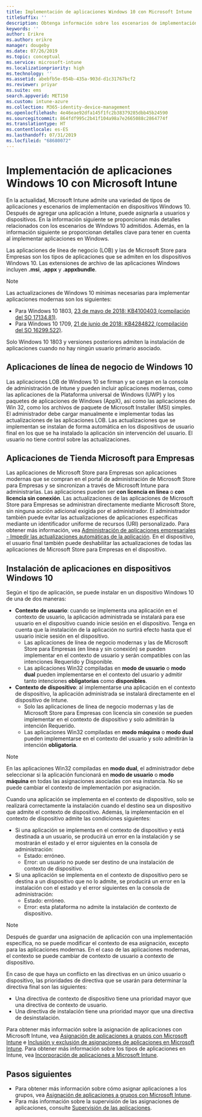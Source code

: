 ```yaml
---
title: Implementación de aplicaciones Windows 10 con Microsoft Intune
titleSuffix: ''
description: Obtenga información sobre los escenarios de implementación de aplicaciones de Windows 10 disponibles con Microsoft Intune.
keywords: ''
author: Erikre
ms.author: erikre
manager: dougeby
ms.date: 07/26/2019
ms.topic: conceptual
ms.service: microsoft-intune
ms.localizationpriority: high
ms.technology: ''
ms.assetid: abebfb5e-054b-435a-903d-d1c31767bcf2
ms.reviewer: priyar
ms.suite: ems
search.appverid: MET150
ms.custom: intune-azure
ms.collection: M365-identity-device-management
ms.openlocfilehash: 4e46eae92dfa145f1fc2b38379285dbb45b24590
ms.sourcegitcommit: 864fdf995c2b41f104a98a7e2665088c2864774f
ms.translationtype: HT
ms.contentlocale: es-ES
ms.lasthandoff: 07/31/2019
ms.locfileid: "68680072"
---
```

# <a name="windows-10-app-deployment-using-microsoft-intune"></a>Implementación de aplicaciones Windows 10 con Microsoft Intune 

En la actualidad, Microsoft Intune admite una variedad de tipos de aplicaciones y escenarios de implementación en dispositivos Windows 10. Después de agregar una aplicación a Intune, puede asignarla a usuarios y dispositivos. En la información siguiente se proporcionan más detalles relacionados con los escenarios de Windows 10 admitidos. Además, en la información siguiente se proporcionan detalles clave para tener en cuenta al implementar aplicaciones en Windows. 

Las aplicaciones de línea de negocio (LOB) y las de Microsoft Store para Empresas son los tipos de aplicaciones que se admiten en los dispositivos Windows 10. Las extensiones de archivo de las aplicaciones Windows incluyen **.msi**, **.appx** y **.appxbundle**.  

> [!Note]
> Las actualizaciones de Windows 10 mínimas necesarias para implementar aplicaciones modernas son los siguientes:
> - Para Windows 10 1803, [23 de mayo de 2018: KB4100403 (compilación del SO 17134.81)](https://support.microsoft.com/help/4100403/windows-10-update-kb4100403).
> - Para Windows 10 1709, [21 de junio de 2018: KB4284822 (compilación del SO 16299.522)](https://support.microsoft.com/help/4284822).
>
> Solo Windows 10 1803 y versiones posteriores admiten la instalación de aplicaciones cuando no hay ningún usuario primario asociado.

## <a name="windows-10-line-of-business-apps"></a>Aplicaciones de línea de negocio de Windows 10

Las aplicaciones LOB de Windows 10 se firman y se cargan en la consola de administración de Intune y pueden incluir aplicaciones modernas, como las aplicaciones de la Plataforma universal de Windows (UWP) y los paquetes de aplicaciones de Windows (AppX), así como las aplicaciones de Win 32, como los archivos de paquete de Microsoft Installer (MSI) simples. El administrador debe cargar manualmente e implementar todas las actualizaciones de las aplicaciones LOB. Las actualizaciones que se implementan se instalan de forma automática en los dispositivos de usuario final en los que se ha instalado la aplicación sin intervención del usuario. El usuario no tiene control sobre las actualizaciones. 

## <a name="microsoft-store-for-business-apps"></a>Aplicaciones de Tienda Microsoft para Empresas

Las aplicaciones de Microsoft Store para Empresas son aplicaciones modernas que se compran en el portal de administración de Microsoft Store para Empresas y se sincronizan a través de Microsoft Intune para administrarlas. Las aplicaciones pueden ser **con licencia en línea** o **con licencia sin conexión**. Las actualizaciones de las aplicaciones de Microsoft Store para Empresas se administran directamente mediante Microsoft Store, sin ninguna acción adicional exigida por el administrador. El administrador también puede evitar las actualizaciones de aplicaciones específicas mediante un identificador uniforme de recursos (URI) personalizado. Para obtener más información, vea [Administración de aplicaciones empresariales - Impedir las actualizaciones automáticas de la aplicación](https://docs.microsoft.com/windows/client-management/mdm/enterprise-app-management#prevent-app-from-automatic-updates). En el dispositivo, el usuario final también puede deshabilitar las actualizaciones de todas las aplicaciones de Microsoft Store para Empresas en el dispositivo. 

## <a name="installing-apps-on-windows-10-devices"></a>Instalación de aplicaciones en dispositivos Windows 10
Según el tipo de aplicación, se puede instalar en un dispositivo Windows 10 de una de dos maneras:

- **Contexto de usuario**: cuando se implementa una aplicación en el contexto de usuario, la aplicación administrada se instalará para ese usuario en el dispositivo cuando inicie sesión en el dispositivo. Tenga en cuenta que la instalación de la aplicación no surtirá efecto hasta que el usuario inicie sesión en el dispositivo. 
  - Las aplicaciones de línea de negocio modernas y las de Microsoft Store para Empresas (en línea y sin conexión) se pueden implementar en el contexto de usuario y serán compatibles con las intenciones Requerido y Disponible.
  - Las aplicaciones Win32 compiladas en **modo de usuario** o **modo dual** pueden implementarse en el contexto del usuario y admitir tanto intenciones **obligatorias** como **disponibles**. 
- **Contexto de dispositivo**: al implementarse una aplicación en el contexto de dispositivo, la aplicación administrada se instalará directamente en el dispositivo de Intune.
  - Solo las aplicaciones de línea de negocio modernas y las de Microsoft Store para Empresas con licencia sin conexión se pueden implementar en el contexto de dispositivo y solo admitirán la intención Requerido.
  - Las aplicaciones Win32 compiladas en **modo máquina** o **modo dual** pueden implementarse en el contexto del usuario y solo admitirán la intención **obligatoria**.

> [!NOTE]
> En las aplicaciones Win32 compiladas en **modo dual**, el administrador debe seleccionar si la aplicación funcionará en **modo de usuario** o **modo máquina** en todas las asignaciones asociadas con esa instancia. No se puede cambiar el contexto de implementación por asignación.  

Cuando una aplicación se implementa en el contexto de dispositivo, solo se realizará correctamente la instalación cuando el destino sea un dispositivo que admite el contexto de dispositivo. Además, la implementación en el contexto de dispositivo admite las condiciones siguientes:
- Si una aplicación se implementa en el contexto de dispositivo y está destinada a un usuario, se producirá un error en la instalación y se mostrarán el estado y el error siguientes en la consola de administración:
  - Estado: erróneo.
  - Error: un usuario no puede ser destino de una instalación de contexto de dispositivo.
- Si una aplicación se implementa en el contexto de dispositivo pero se destina a un dispositivo que no lo admite, se producirá un error en la instalación con el estado y el error siguientes en la consola de administración:
  - Estado: erróneo.
  - Error: esta plataforma no admite la instalación de contexto de dispositivo. 

> [!Note]
> Después de guardar una asignación de aplicación con una implementación específica, no se puede modificar el contexto de esa asignación, excepto para las aplicaciones modernas. En el caso de las aplicaciones modernas, el contexto se puede cambiar de contexto de usuario a contexto de dispositivo. 

En caso de que haya un conflicto en las directivas en un único usuario o dispositivo, las prioridades de directiva que se usarán para determinar la directiva final son las siguientes:
- Una directiva de contexto de dispositivo tiene una prioridad mayor que una directiva de contexto de usuario. 
- Una directiva de instalación tiene una prioridad mayor que una directiva de desinstalación.

Para obtener más información sobre la asignación de aplicaciones con Microsoft Intune, vea [Asignación de aplicaciones a grupos con Microsoft Intune](apps-deploy.md) e [Inclusión y exclusión de asignaciones de aplicaciones en Microsoft Intune](apps-inc-exl-assignments.md). Para obtener más información sobre los tipos de aplicaciones en Intune, vea [Incorporación de aplicaciones a Microsoft Intune](apps-add.md).

## <a name="next-steps"></a>Pasos siguientes

- Para obtener más información sobre cómo asignar aplicaciones a los grupos, vea [Asignación de aplicaciones a grupos con Microsoft Intune](apps-deploy.md).
- Para más información sobre la supervisión de las asignaciones de aplicaciones, consulte [Supervisión de las aplicaciones](apps-monitor.md).
